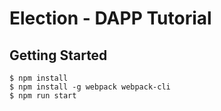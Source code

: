 
# Election - DAPP Tutorial


## Getting Started
```
$ npm install
$ npm install -g webpack webpack-cli
$ npm run start
```

